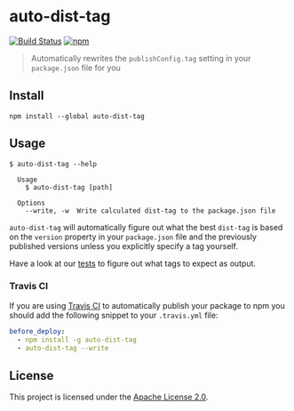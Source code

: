 auto-dist-tag
===============================================================================

[![Build Status](https://travis-ci.org/Turbo87/auto-dist-tag.svg?branch=master)](https://travis-ci.org/Turbo87/auto-dist-tag)
[![npm](https://img.shields.io/npm/v/auto-dist-tag.svg)](https://www.npmjs.com/package/auto-dist-tag)

> Automatically rewrites the `publishConfig.tag` setting in your
> `package.json` file for you


Install
-------------------------------------------------------------------------------

```
npm install --global auto-dist-tag
```


Usage
-------------------------------------------------------------------------------

```
$ auto-dist-tag --help

  Usage
    $ auto-dist-tag [path]

  Options
    --write, -w  Write calculated dist-tag to the package.json file
```

`auto-dist-tag` will automatically figure out what the best `dist-tag` is based
on the `version` property in your `package.json` file and the previously
published versions unless you explicitly specify a tag yourself.

Have a look at our [tests](test/calc-dist-tag-test.js) to figure out what
tags to expect as output.


### Travis CI

If you are using [Travis CI](https://docs.travis-ci.com/user/deployment/npm/)
to automatically publish your package to npm you should add the following
snippet to your `.travis.yml` file:

```yaml
before_deploy:
  - npm install -g auto-dist-tag
  - auto-dist-tag --write
```


License
-------------------------------------------------------------------------------

This project is licensed under the [Apache License 2.0](LICENSE).
